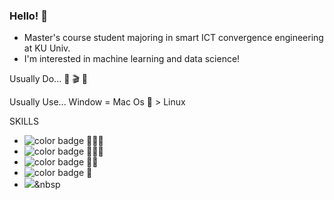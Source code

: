 ### Hello! 👋

- Master's course student majoring in smart ICT convergence engineering at KU Univ. 
- I'm interested in machine learning and data science!

Usually Do...
📖 🎬 🍝

Usually Use...
Window = Mac Os  > Linux 

SKILLS
- ![color badge](https://img.shields.io/badge/Skill-PYTHON-red) 🌟🌟🌟
- ![color badge](https://img.shields.io/badge/Skill-pytorch-orange) 🌟🌟🌟
- ![color badge](https://img.shields.io/badge/Skill-MySQL-green) 🌟🌟
- ![color badge](https://img.shields.io/badge/Skill-JAVA-blue) 🌟
- <img src="https://img.shields.io/badge/Python-3766AB?style=flat-square&logo=Python&logoColor=white"/></a>&nbsp 


<!--
**dmswl0707/dmswl0707** is a ✨ _special_ ✨ repository because its `README.md` (this file) appears on your GitHub profile.

Here are some ideas to get you started:

- 🔭 I’m currently working on ...
- 🌱 I’m currently learning ...
- 👯 I’m looking to collaborate on ...
- 🤔 I’m looking for help with ...
- 💬 Ask me about ...
- 📫 How to reach me: ...
- 😄 Pronouns: ...
- ⚡ Fun fact: ...
-->

